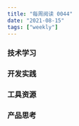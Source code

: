 ```yaml
---
title: "每周阅读 0044"
date: "2021-08-15"
tags: ["weekly"]
---
```


### 技术学习


### 开发实践


### 工具资源


### 产品思考
